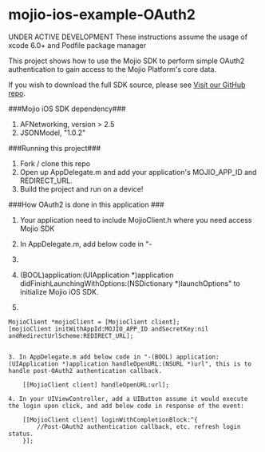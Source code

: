 # mojio-ios-example-OAuth2

UNDER ACTIVE DEVELOPMENT
These instructions assume the usage of xcode 6.0+ and Podfile package manager

This project shows how to use the Mojio SDK to perform simple OAuth2 authentication to gain access to the Mojio Platform's core data.

If you wish to download the full SDK source, please see [Visit our GitHub repo](https://github.com/mojio/mojio-ios-sdk).

###Mojio iOS SDK dependency###
1. AFNetworking, version > 2.5
2. JSONModel, "1.0.2"

###Running this project###
1. Fork / clone this repo
2. Open up AppDelegate.m and add your application's MOJIO_APP_ID and REDIRECT_URL.
3. Build the project and run on a device!

###How OAuth2 is done in this application ###
1. Your application need to include MojioClient.h where you need access Mojio SDK

2. In AppDelegate.m, add below code in "- 
3. ```
4. (BOOL)application:(UIApplication *)application didFinishLaunchingWithOptions:(NSDictionary *)launchOptions" to initialize Mojio iOS SDK.
5. 

    MojioClient *mojioClient = [MojioClient client];
    [mojioClient initWithAppId:MOJIO_APP_ID andSecretKey:nil andRedirectUrlScheme:REDIRECT_URL];
```

3. In AppDelegate.m add below code in "-(BOOL) application:(UIApplication *)application handleOpenURL:(NSURL *)url", this is to handle post-OAuth2 authentication callback.

    [[MojioClient client] handleOpenURL:url];

4. In your UIViewController, add a UIButton assume it would execute the login upon click, and add below code in response of the event:

    [[MojioClient client] loginWithCompletionBlock:^{
        //Post-OAuth2 authentication callback, etc. refresh login status.
    }];
    
